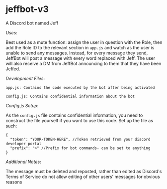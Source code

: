 # jeffbot-v3

A Discord bot named Jeff

_Uses_:

Best used as a mute function: assign the user in question with the Role, then add the Role ID to the relevant section in ```app.js``` and watch as the user is unable to send any messages. Instead, for every message they send, JeffBot will post a message with every word replaced with Jeff. The user will also receive a DM from JeffBot announcing to them that they have been Jeffed.

_Development Files_:  

	app.js: Contains the code executed by the bot after being activated

	config.js: Contains confidential information about the bot


_Config.js Setup_:

As the ``` config.js ``` file contains confidential information, you need to construct the file yourself if you want to use this code. Set up the file as such:

```
{
  "token": "YOUR-TOKEN-HERE", //Token retrieved from your discord developer portal
  "prefix": ">" //Prefix for bot commands- can be set to anything
}
```

_Additional Notes_:

The message must be deleted and reposted, rather than edited as Discord's Terms of Service do not allow editing of other users' messages for obvious reasons
